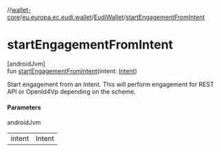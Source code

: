 //[wallet-core](../../../index.md)/[eu.europa.ec.eudi.wallet](../index.md)/[EudiWallet](index.md)/[startEngagementFromIntent](start-engagement-from-intent.md)

# startEngagementFromIntent

[androidJvm]\
fun [startEngagementFromIntent](start-engagement-from-intent.md)(intent: [Intent](https://developer.android.com/reference/kotlin/android/content/Intent.html))

Start engagement from an Intent. This will perform engagement for REST API or OpenId4Vp depending on the scheme.

#### Parameters

androidJvm

| | |
|---|---|
| intent | Intent |
